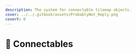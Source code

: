 ```yaml
---
description: The system for connectable tilemap objects.
cover: ../../.gitbook/assets/ProbablyNot_Reply.png
coverY: 0
---
```


# 🧩 Connectables


